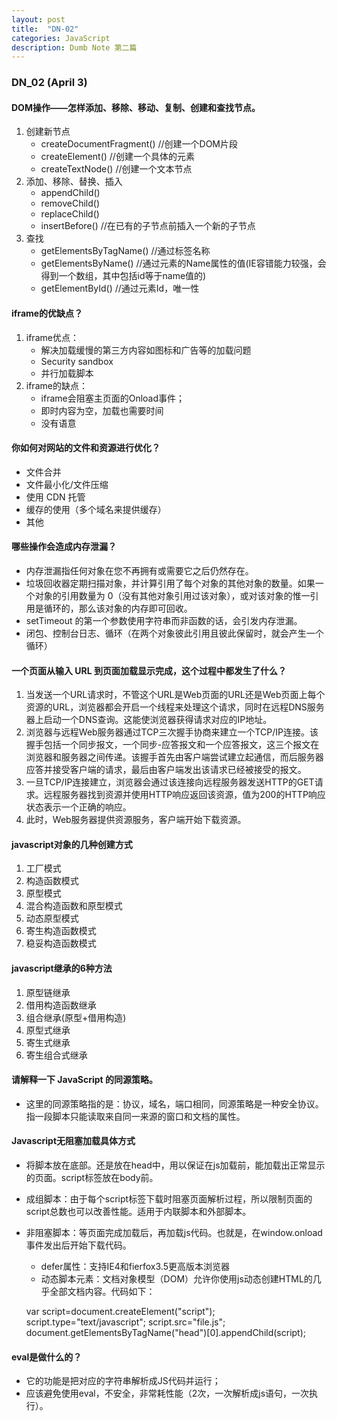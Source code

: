 ```yaml
---
layout: post
title:  "DN-02"
categories: JavaScript
description: Dumb Note 第二篇
---
```


### DN_02 (April 3)

#### DOM操作——怎样添加、移除、移动、复制、创建和查找节点。

1.  创建新节点
    -   createDocumentFragment()    //创建一个DOM片段
    -   createElement()   //创建一个具体的元素
    -   createTextNode()   //创建一个文本节点
2.  添加、移除、替换、插入
    -   appendChild()
    -   removeChild()
    -   replaceChild()
    -   insertBefore() //在已有的子节点前插入一个新的子节点
3.  查找
    -   getElementsByTagName()    //通过标签名称
    -   getElementsByName()    //通过元素的Name属性的值(IE容错能力较强，会得到一个数组，其中包括id等于name值的)
    -   getElementById()    //通过元素Id，唯一性

#### iframe的优缺点？

1.  iframe优点：
    -   解决加载缓慢的第三方内容如图标和广告等的加载问题
    -   Security sandbox
    -   并行加载脚本
2.  iframe的缺点：
    -   iframe会阻塞主页面的Onload事件；
    -   即时内容为空，加载也需要时间
    -   没有语意 

#### 你如何对网站的文件和资源进行优化？

-   文件合并
-   文件最小化/文件压缩
-   使用 CDN 托管
-   缓存的使用（多个域名来提供缓存）
-   其他

#### 哪些操作会造成内存泄漏？

-   内存泄漏指任何对象在您不再拥有或需要它之后仍然存在。
-   垃圾回收器定期扫描对象，并计算引用了每个对象的其他对象的数量。如果一个对象的引用数量为 0（没有其他对象引用过该对象），或对该对象的惟一引用是循环的，那么该对象的内存即可回收。
-   setTimeout 的第一个参数使用字符串而非函数的话，会引发内存泄漏。
-   闭包、控制台日志、循环（在两个对象彼此引用且彼此保留时，就会产生一个循环）

#### 一个页面从输入 URL 到页面加载显示完成，这个过程中都发生了什么？

1.  当发送一个URL请求时，不管这个URL是Web页面的URL还是Web页面上每个资源的URL，浏览器都会开启一个线程来处理这个请求，同时在远程DNS服务器上启动一个DNS查询。这能使浏览器获得请求对应的IP地址。
2.  浏览器与远程Web服务器通过TCP三次握手协商来建立一个TCP/IP连接。该握手包括一个同步报文，一个同步-应答报文和一个应答报文，这三个报文在 浏览器和服务器之间传递。该握手首先由客户端尝试建立起通信，而后服务器应答并接受客户端的请求，最后由客户端发出该请求已经被接受的报文。
3.  一旦TCP/IP连接建立，浏览器会通过该连接向远程服务器发送HTTP的GET请求。远程服务器找到资源并使用HTTP响应返回该资源，值为200的HTTP响应状态表示一个正确的响应。
4.  此时，Web服务器提供资源服务，客户端开始下载资源。

#### javascript对象的几种创建方式

1.  工厂模式
2.  构造函数模式
3.  原型模式
4.  混合构造函数和原型模式
5.  动态原型模式
6.  寄生构造函数模式
7.  稳妥构造函数模式

#### javascript继承的6种方法

1.  原型链继承
2.  借用构造函数继承
3.  组合继承(原型+借用构造)
4.  原型式继承
5.  寄生式继承
6.  寄生组合式继承

#### 请解释一下 JavaScript 的同源策略。

-   这里的同源策略指的是：协议，域名，端口相同，同源策略是一种安全协议。 指一段脚本只能读取来自同一来源的窗口和文档的属性。

#### Javascript无阻塞加载具体方式

-   将脚本放在底部。<!--<link>-->还是放在head中，用以保证在js加载前，能加载出正常显示的页面。script标签放在body前。
-   成组脚本：由于每个script标签下载时阻塞页面解析过程，所以限制页面的script总数也可以改善性能。适用于内联脚本和外部脚本。
-   非阻塞脚本：等页面完成加载后，再加载js代码。也就是，在window.onload事件发出后开始下载代码。
    -   defer属性：支持IE4和fierfox3.5更高版本浏览器
    -   动态脚本元素：文档对象模型（DOM）允许你使用js动态创建HTML的几乎全部文档内容。代码如下：


    <!--<script>-->
    var script=document.createElement("script");
    script.type="text/javascript";
    script.src="file.js";
    document.getElementsByTagName("head")[0].appendChild(script);
    <!--</script>-->

#### eval是做什么的？

-   它的功能是把对应的字符串解析成JS代码并运行；
-   应该避免使用eval，不安全，非常耗性能（2次，一次解析成js语句，一次执行）。
